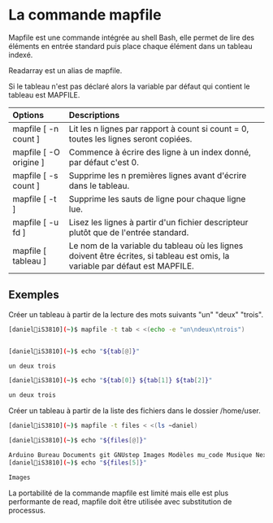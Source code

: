 # La commande mapfile

Mapfile est une commande intégrée au shell Bash, elle permet de lire des éléments en entrée standard puis place chaque élément dans un tableau indexé.

Readarray est un alias de mapfile.

Si le tableau n'est pas déclaré alors la variable par défaut qui contient le tableau est MAPFILE.

| Options | Descriptions |
|:--|:--|
| mapfile [ -n count ] | Lit les n lignes par rapport à count si count = 0, toutes les lignes seront copiées. |
| mapfile [ -O origine ] | Commence à écrire des ligne à un index donné, par défaut c'est 0. |
| mapfile [ -s count ] | Supprime les n premières lignes avant d'écrire dans le tableau. |
| mapfile [ -t ] | Supprime les sauts de ligne pour chaque ligne lue. |
| mapfile [ -u fd ] | Lisez les lignes à partir d'un fichier descripteur plutôt que de l'entrée standard. |
| mapfile [ tableau ] | Le nom de la variable du tableau où les lignes doivent être écrites, si tableau est omis, la variable par défaut est MAPFILE. |

## Exemples

Créer un tableau à partir de la lecture des mots suivants "un" "deux" "trois".

```bash
[daniel🐧iS3810](~)$ mapfile -t tab < <(echo -e "un\ndeux\ntrois")


[daniel🐧iS3810](~)$ echo "${tab[@]}"

un deux trois

[daniel🐧iS3810](~)$ echo "${tab[0]} ${tab[1]} ${tab[2]}"

un deux trois
```


Créer un tableau à partir de la liste des fichiers dans le dossier /home/user.

```bash
[daniel🐧iS3810](~)$ mapfile -t files < <(ls ~daniel)

[daniel🐧iS3810](~)$ echo "${files[@]}"

Arduino Bureau Documents git GNUstep Images Modèles mu_code Musique Nextcloud Public PycharmProjects snap Téléchargements TP Vidéos
[daniel🐧iS3810](~)$ echo "${files[5]}"

Images
```

La portabilité de la commande mapfile est limité mais elle est plus performante de read, mapfile doit être utilisée avec substitution de processus.
